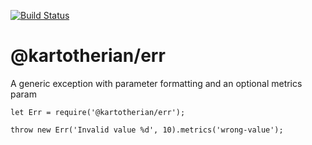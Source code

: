 [![Build Status](https://travis-ci.org/kartotherian/err.svg?branch=master)](https://travis-ci.org/kartotherian/err)

# @kartotherian/err
A generic exception with parameter formatting and an optional metrics param

```
let Err = require('@kartotherian/err');

throw new Err('Invalid value %d', 10).metrics('wrong-value');
```
